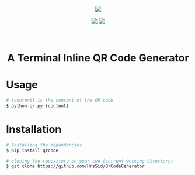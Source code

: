 <div align="center">
    <!-- Header Image / Banner -->
    <img src="https://cdn.discordapp.com/attachments/968934448664019015/1233782185018785792/github-header-image_11.png?ex=662e58b3&is=662d0733&hm=2af2d89dcfeb4ccb29c5aea915ef1ac11a2953ae5c34bc12ef3914f654ea5869&">
    <!--Badges --><br><br>
    <a src="https://perso.crans.org/besson/LICENSE.html"><img src="https://img.shields.io/badge/License-GPLv3-blue.svg"></a>
    <a src="https://github.com/HrsSid"><img src="https://img.shields.io/badge/Author-Hrssid-blue.svg">
    <!-- Subtitle --><br><br><br>
    <h1>A Terminal Inline QR Code Generator</h2>
</div>

# Usage

```bash
# {content} is the content of the QR code
$ python qr.py {content}
```

# Installation

```bash
# Installing the dependencies
$ pip install qrcode

# cloning the repository on your cwd (current working directory)
$ git clone https://github.com/HrsSid/QrCodeGenerator
```
